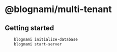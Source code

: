 
# @blognami/multi-tenant

## Getting started

```bash
    blognami initialize-database
    blognami start-server
```
